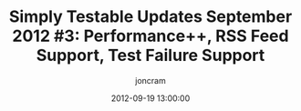 ---
title: "Simply Testable Updates September 2012 #3: Performance++, RSS Feed Support, Test Failure Support"
short_title: "Simply Testable Updates Sept #3: Performance++, RSS Feed Support"
date: 2012-09-19 13:00:00
author: joncram
newsletter:
    issue_number: ninth
    url: https://us5.campaign-archive1.com/?u=ac75e33d993d2b502e333ddd0&amp;id=5c86a943e3
    closing_sentence: Expect the next in a week from now, September 26 2012.
    highlights:
        - "RSS feed support: for sites that have no sitemap.xml, URLs are retrieved from the RSS feed (if present)"
        - "Graceful test failure handling: URLs for which HTML validation cannot happen are marked as failed and no longer hold up the rest of the full-site test"
        - "Progress and results page improvements: these pages load almost always for larger (1500+ URL) sites, previously they failed most of the time"
---